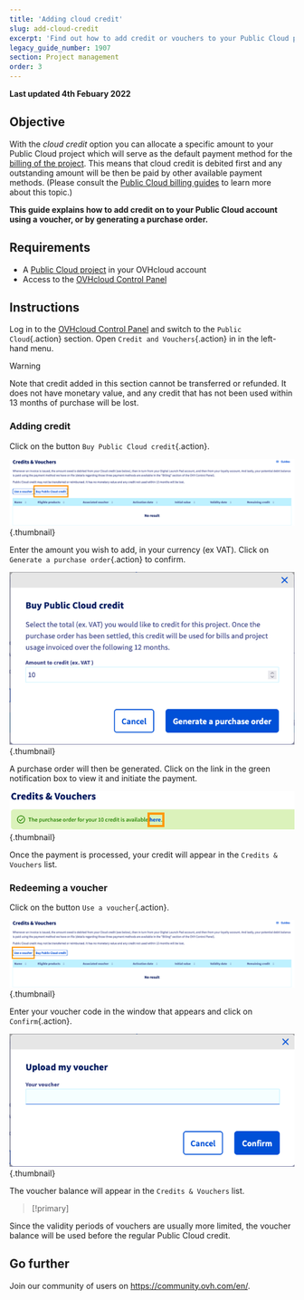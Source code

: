 ```yaml
---
title: 'Adding cloud credit'
slug: add-cloud-credit
excerpt: 'Find out how to add credit or vouchers to your Public Cloud project'
legacy_guide_number: 1907
section: Project management
order: 3
---
```


**Last updated 4th Febuary 2022**

## Objective

With the *cloud credit* option you can allocate a specific amount to your Public Cloud project which will serve as the default payment method for the [billing of the project](../information-on-cloud-billing-options/). This means that cloud credit is debited first and any outstanding amount will be then be paid by other available payment methods. (Please consult the [Public Cloud billing guides](https://docs.ovh.com/gb/en/billing/) to learn more about this topic.)

**This guide explains how to add credit on to your Public Cloud account using a voucher, or by generating a purchase order.**

## Requirements

- A [Public Cloud project](https://www.ovhcloud.com/en/public-cloud/) in your OVHcloud account
- Access to the [OVHcloud Control Panel](https://ca.ovh.com/auth/?action=gotomanager&from=https://www.ovh.com/world/&ovhSubsidiary=we)


## Instructions

Log in to the [OVHcloud Control Panel](https://ca.ovh.com/auth/?action=gotomanager&from=https://www.ovh.com/world/&ovhSubsidiary=we) and switch to the `Public Cloud`{.action} section. Open `Credit and Vouchers`{.action} in in the left-hand menu.

> [!warning]
>
Note that credit added in this section cannot be transferred or refunded. It does not have monetary value, and any credit that has not been used within 13 months of purchase will be lost.
>

### Adding credit

Click on the button `Buy Public Cloud credit`{.action}.

![addpubliccloudcredit](images/cloudcredit1.png){.thumbnail}

Enter the amount you wish to add, in your currency (ex VAT). Click on `Generate a purchase order`{.action} to confirm.

![addpubliccloudcredit](images/cloudcredit2.png){.thumbnail}

A purchase order will then be generated. Click on the link in the green notification box to view it and initiate the payment.

![addpubliccloudcredit](images/cloudcredit3.png){.thumbnail}

Once the payment is processed, your credit will appear in the `Credits & Vouchers` list.

### Redeeming a voucher

Click on the button `Use a voucher`{.action}.

![addpubliccloudcredit](images/voucher1.png){.thumbnail}

Enter your voucher code in the window that appears and click on `Confirm`{.action}.

![addpubliccloudcredit](images/voucher2.png){.thumbnail}

The voucher balance will appear in the `Credits & Vouchers` list.

> [!primary]
>
Since the validity periods of vouchers are usually more limited, the voucher balance will be used before the regular Public Cloud credit.
>


## Go further

Join our community of users on <https://community.ovh.com/en/>.
